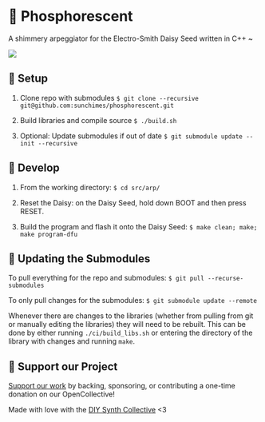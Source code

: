 # 🔆 Phosphorescent
A shimmery arpeggiator for the Electro-Smith Daisy Seed written in C++ ~

<p>
    <a href="https://opensource.org/licenses/MIT">
      <img src="https://img.shields.io/badge/license-MIT-brightgreen">
    </a>
</p>

## 🔆 Setup

1. Clone repo with submodules
`$ git clone --recursive git@github.com:sunchimes/phosphorescent.git`

2. Build libraries and compile source
`$ ./build.sh`

3. Optional: Update submodules if out of date
`$ git submodule update --init --recursive`


## 🔆 Develop

1. From the working directory:
`$ cd src/arp/`

2. Reset the Daisy: on the Daisy Seed, hold down BOOT and then press RESET. 

3. Build the program and flash it onto the Daisy Seed:
`$ make clean; make; make program-dfu`


## 🔆 Updating the Submodules

To pull everything for the repo and submodules:
`$ git pull --recurse-submodules`

To only pull changes for the submodules:
`$ git submodule update --remote`

Whenever there are changes to the libraries (whether from pulling from git or manually editing the libraries) they will need to be rebuilt. This can be done by either running `./ci/build_libs.sh` or entering the directory of the library with changes and running `make`.

## 🔆 Support our Project

[Support our work](https://opencollective.com/diy-synth-collective) by backing, sponsoring, or contributing a one-time donation on our OpenCollective! 

Made with love with the [DIY Synth Collective](https://diysynthcollective.mmm.page/) <3 
